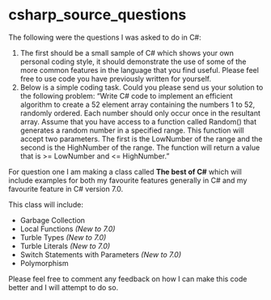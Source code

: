 # csharp_source_questions
The following were the questions I was asked to do in C#: 

1)	The first should be a small sample of C# which shows your own personal coding style, it should demonstrate the use of some of the more common features in the language that you find useful. Please feel free to use code you have previously written for yourself.
2)	Below is a simple coding task. Could you please send us your solution to the following problem:
    “Write C# code to implement an efficient algorithm to create a 52 element array containing the numbers 1 to 52, randomly ordered. Each number should only occur once in the resultant array.
    Assume that you have access to a function called Random() that generates a random number in a specified range. This function will accept two parameters. The first is the LowNumber of the range and the second is the HighNumber of the range. The function will return a value that is >= LowNumber and <= HighNumber.”

For question one I am making a class called **The best of C#** which will include examples for both my favourite features generally in C# and my favourite feature in C# version 7.0.

This class will include: 
+ Garbage Collection
+ Local Functions *(New to 7.0)*
+ Turble Types *(New to 7.0)* 
+ Turble Literals *(New to 7.0)*
+ Switch Statements with Parameters *(New to 7.0)*
+ Polymorphism 

Please feel free to comment any feedback on how I can make this code better and I will attempt to do so. 
